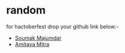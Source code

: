 # random
for hactoberfest
drop your github link below:-
- [Soumak Majumdar](https://github.com/soumakofc/)
- [Amitava Mitra](https://github.com/Amitava123/)
